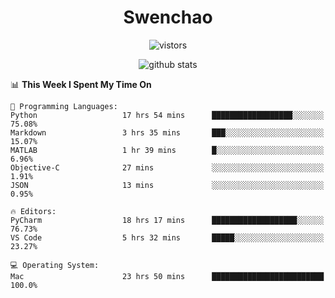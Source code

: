 <h1 align="center">Swenchao</h3>

<p align="center">
  <img src="https://visitor-badge.glitch.me/badge?page_id=Swenchao" alt="vistors" />
</p>

<p align="center">
  <img src="https://github-readme-stats.vercel.app/api?username=Swenchao&count_private=true&show_icons=true&theme=vue-dark&hide_title=true" alt="github stats" />
</p>

<!--START_SECTION:waka-->
📊 **This Week I Spent My Time On** 

```text
💬 Programming Languages: 
Python                   17 hrs 54 mins      ██████████████████░░░░░░░   75.08% 
Markdown                 3 hrs 35 mins       ███░░░░░░░░░░░░░░░░░░░░░░   15.07% 
MATLAB                   1 hr 39 mins        █░░░░░░░░░░░░░░░░░░░░░░░░   6.96% 
Objective-C              27 mins             ░░░░░░░░░░░░░░░░░░░░░░░░░   1.91% 
JSON                     13 mins             ░░░░░░░░░░░░░░░░░░░░░░░░░   0.95%

🔥 Editors: 
PyCharm                  18 hrs 17 mins      ███████████████████░░░░░░   76.73% 
VS Code                  5 hrs 32 mins       █████░░░░░░░░░░░░░░░░░░░░   23.27%

💻 Operating System: 
Mac                      23 hrs 50 mins      █████████████████████████   100.0%

```


<!--END_SECTION:waka-->
